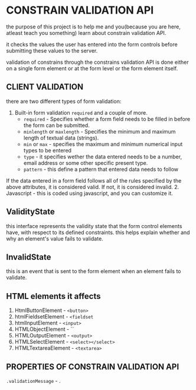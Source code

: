 # CONSTRAIN VALIDATION API

the purpose of this project is to help me and you(because you are here, atleast teach you something) learn about constrain validation API.

it checks the values the user has entered into the form controls before submitting these values to the server.

validation of constrains through the constrains validation API is done either on a single form element or at the form level or the form element itself.

## CLIENT VALIDATION

there are two different types of form validation:

1. Built-in form validation `required` and a couple of more.
   - `required` - Specifies whether a form field needs to be filled in before the form can be submitted.
   - `minlength` or `maxlength` - Specifies the minimum and maximum length of textual data (strings).
   - `min` or `max` - specifies the maximum and minimum numerical input types to be entered
   - `type` - it specifies wether the data entered needs to be a number, email address or some other specific present type.
   - `pattern` - this define a pattern that entered data needs to follow

If the data entered in a form field follows all of the rules specified by the above attributes, it is considered valid. If not, it is considered invalid.
2. Javascript - this is coded using javascript, and you can customize it.

## ValidityState

this interface represents the validity state that the form control elements have, with respect to its defined constraints. this helps explain whether and why an element's value fails to validate.

## InvalidState

this is an event that is sent to the form element when an element fails to validate.

## HTML elements it affects

1. HtmlButtonElement - `<button>`
2. htmlFieldsetElement - `<fieldset`
3. htmlInputElement - `<input>`
4. HTMLObjectElement - ``
5. HTMLOutputElement - `<output>`
6. HTMLSelectElement - `<select></select>`
7. HTMLTextareaElement - `<textarea>`

## PROPERTIES OF CONSTRAIN VALIDATION API

`.validationMessage` - .

